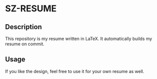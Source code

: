 # SZ-RESUME

## Description
This repository is my resume written in LaTeX. It automatically builds my resume on commit.



## Usage

If you like the design, feel free to use it for your own resume as well.

